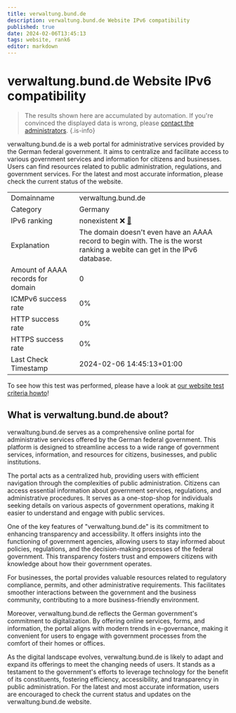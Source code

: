 ```yaml
---
title: verwaltung.bund.de
description: verwaltung.bund.de Website IPv6 compatibility
published: true
date: 2024-02-06T13:45:13
tags: website, rank6
editor: markdown
---
```


# verwaltung.bund.de Website IPv6 compatibility

> The results shown here are accumulated by automation. If you're convinced the displayed data is wrong, please [contact the administrators](/howto/chat). 
{.is-info}

verwaltung.bund.de is a web portal for administrative services provided by the German federal government. It aims to centralize and facilitate access to various government services and information for citizens and businesses. Users can find resources related to public administration, regulations, and government services. For the latest and most accurate information, please check the current status of the website.


|   |   |
| - | - |
| Domainname | verwaltung.bund.de
| Category | Germany |
| IPv6 ranking | nonexistent :x: [🔗](/howto/ranking) |
| Explanation | The domain doesn't even have an AAAA record to begin with. The is the worst ranking a webite can get in the IPv6 database. |
| Amount of AAAA records for domain | 0 |
| ICMPv6 success rate | 0%|
| HTTP success rate | 0% |
| HTTPS success rate | 0% |
| Last Check Timestamp | 2024-02-06 14:45:13+01:00 |

To see how this test was performed, please have a look at [our website test criteria howto](/howto/testcriteria/website)!


## What is verwaltung.bund.de about?
verwaltung.bund.de serves as a comprehensive online portal for administrative services offered by the German federal government. This platform is designed to streamline access to a wide range of government services, information, and resources for citizens, businesses, and public institutions.

The portal acts as a centralized hub, providing users with efficient navigation through the complexities of public administration. Citizens can access essential information about government services, regulations, and administrative procedures. It serves as a one-stop-shop for individuals seeking details on various aspects of government operations, making it easier to understand and engage with public services.

One of the key features of "verwaltung.bund.de" is its commitment to enhancing transparency and accessibility. It offers insights into the functioning of government agencies, allowing users to stay informed about policies, regulations, and the decision-making processes of the federal government. This transparency fosters trust and empowers citizens with knowledge about how their government operates.

For businesses, the portal provides valuable resources related to regulatory compliance, permits, and other administrative requirements. This facilitates smoother interactions between the government and the business community, contributing to a more business-friendly environment.

Moreover, verwaltung.bund.de reflects the German government's commitment to digitalization. By offering online services, forms, and information, the portal aligns with modern trends in e-governance, making it convenient for users to engage with government processes from the comfort of their homes or offices.

As the digital landscape evolves, verwaltung.bund.de is likely to adapt and expand its offerings to meet the changing needs of users. It stands as a testament to the government's efforts to leverage technology for the benefit of its constituents, fostering efficiency, accessibility, and transparency in public administration. For the latest and most accurate information, users are encouraged to check the current status and updates on the verwaltung.bund.de website.


